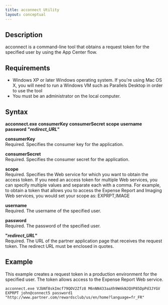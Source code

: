 ```yaml
---
title: acconnect Utility
layout: conceptual
---
```


## Description

acconnect is a command-line tool that obtains a request token for the specified user by using the App Center flow.

## Requirements

* Windows XP or later Windows operating system. If you're using Mac OS X, you will need to run a Windows VM such as Parallels Desktop in order to use the tool
* You must be an administrator on the local computer.

## Syntax

**acconnect.exe** **consumerKey** **consumerSecret** **scope** **username** **password** **"***redirect_URL***"**

**consumerKey**    
Required. Specifies the consumer key for the application.

**consumerSecret**    
Required. Specifies the consumer secret for the application.

**scope**    
Required. Specifies the Web service for which you want to obtain the access token. If you need an access token for multiple Web services, you can specify multiple values and separate each with a comma. For example, to obtain a token that allows you to access the Expense Report and Imaging Web services, you would set your scope as:
EXPRPT,IMAGE

**username**    
Required. The username of the specified user.

**password**    
Required. The password of the specified user.

**"***redirect_URL***"**    
Required. The URL of the partner application page that receives the request token. The redirect URL must be enclosed in quotes.


## Example

This example creates a request token in a production environment for the specified user. The token allows access to the Expense Report Web service.

```acconnect.exe VJbNf8skImcf79QOV2Zfz8 M6nNN433aaXh9W4kNJQVP85DpPd3JYGV EXPRPT john@connect5 password1 "http://www.partner.com/rewardsclub/us/en/home?language=fr_FR"```
